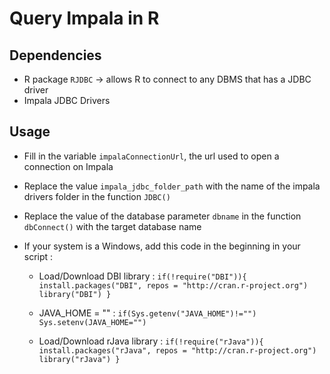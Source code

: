 Query Impala in R
=================

## Dependencies
- R package `RJDBC` -> allows R to connect to any DBMS that has a JDBC driver
- Impala JDBC Drivers

## Usage

- Fill in the variable `impalaConnectionUrl`, the url used to open a connection on Impala
- Replace the value `impala_jdbc_folder_path` with the name of the impala drivers folder in the function `JDBC()`
- Replace the value of the database parameter `dbname` in the function `dbConnect()` with the target database name
- If your system is a Windows, add this code in the beginning in your script :

  - Load/Download DBI library :
  `if(!require("DBI")){ 
  install.packages("DBI", repos = "http://cran.r-project.org")
  library("DBI")
  }`

  - JAVA_HOME = "" :
  `if(Sys.getenv("JAVA_HOME")!="")
    Sys.setenv(JAVA_HOME="")`

  - Load/Download rJava library :
  `if(!require("rJava")){
    install.packages("rJava", repos = "http://cran.r-project.org")
    library("rJava")
  }`



